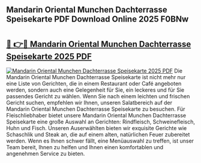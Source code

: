 ## Mandarin Oriental Munchen Dachterrasse Speisekarte PDF Download Online 2025 F0BNw

# <h2><a href="http://gcav3h.nevu.top/?p=Mandarin+Oriental+Munchen+Dachterrasse+Speisekarte">🔗 👉🔴 Mandarin Oriental Munchen Dachterrasse Speisekarte 2025 PDF</a></h2>

[![Mandarin Oriental Munchen Dachterrasse Speisekarte 2025 PDF](https://i.imgur.com/dBaPXMq.png)](http://gcav3h.nevu.top/?p=Mandarin+Oriental+Munchen+Dachterrasse+Speisekarte)
Die Mandarin Oriental Munchen Dachterrasse Speisekarte ist nicht mehr nur eine Liste von Gerichten, die in einem Restaurant oder Café angeboten werden, sondern auch eine Gelegenheit für Sie, ein leckeres und für Sie passendes Gericht zu wählen. Wenn Sie nach einem leichten und frischen Gericht suchen, empfehlen wir Ihnen, unseren Salatbereich auf der Mandarin Oriental Munchen Dachterrasse Speisekarte zu besuchen. Für Fleischliebhaber bietet unsere Mandarin Oriental Munchen Dachterrasse Speisekarte eine große Auswahl an Gerichten: Rindfleisch, Schweinefleisch, Huhn und Fisch. Unseren Auserwählten bieten wir exquisite Gerichte wie Schaschlik und Steak an, die auf einem alten, natürlichen Feuer zubereitet werden. Wenn es Ihnen schwer fällt, eine Menüauswahl zu treffen, ist unser Team bereit, Ihnen zu helfen und Ihnen einen komfortablen und angenehmen Service zu bieten.
